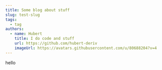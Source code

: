 ```yaml
---
title: Some blog about stuff
slug: test-slug
tags:
  - tag
authors:
  - name: Hubert
    title: I do code and stuff
    url: https://github.com/hubert-deriv
    imageUrl: https://avatars.githubusercontent.com/u/80688204?v=4
---
```

h﻿ello